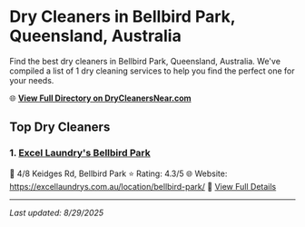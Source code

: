 # Dry Cleaners in Bellbird Park, Queensland, Australia

Find the best dry cleaners in Bellbird Park, Queensland, Australia. We've compiled a list of 1 dry cleaning services to help you find the perfect one for your needs.

🌐 **[View Full Directory on DryCleanersNear.com](https://drycleanersnear.com/city/Australia/Queensland/Bellbird%20Park)**

## Top Dry Cleaners

### 1. [Excel Laundry's Bellbird Park](https://drycleanersnear.com/dryCleaner/68aa734539cc7c08990059ad/excel-laundry-s-bellbird-park)
📍 4/8 Keidges Rd, Bellbird Park
⭐ Rating: 4.3/5
🌐 Website: https://excellaundrys.com.au/location/bellbird-park/
🔗 [View Full Details](https://drycleanersnear.com/dryCleaner/68aa734539cc7c08990059ad/excel-laundry-s-bellbird-park)


---

*Last updated: 8/29/2025*
